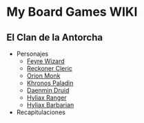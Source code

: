 # My Board Games WIKI

## El Clan de la Antorcha 
 
- Personajes 
  - [Feyre Wizard]()
  - [Reckoner Cleric]()
  - [Orion Monk]()
  - [Khronos Paladin]()
  - [Daenmin Druid]()
  - [Hyliax Ranger](/dnd/el-clan-de-la-antorcha/hyliax_ranger.md)
  - [Hyliax Barbarian](/dnd/el-clan-de-la-antorcha/hyliax_barbarian.md)
- Recapitulaciones